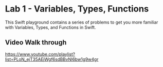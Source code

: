 # Lab 1 -  Variables, Types, Functions

This Swift playground contains a series of problems to get you more familiar with Variables, Types, and Functions in Swift.

## Video Walk through 

https://www.youtube.com/playlist?list=PLoN_ejT35AEjWgf6sdBBvNl6bw1g9w4gr
